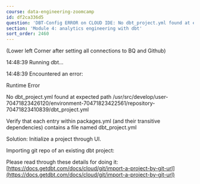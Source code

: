```yaml
---
course: data-engineering-zoomcamp
id: df2ca336d5
question: 'DBT-Config ERROR on CLOUD IDE: No dbt_project.yml found at expected path'
section: 'Module 4: analytics engineering with dbt'
sort_order: 2460
---
```


(Lower left Corner after setting all connections to BQ and Github)

14:48:39 Running dbt...

14:48:39 Encountered an error:

Runtime Error

No dbt_project.yml found at expected path /usr/src/develop/user-70471823426120/environment-70471823422561/repository-70471823410839/dbt_project.yml

Verify that each entry within packages.yml (and their transitive dependencies) contains a file named dbt_project.yml

Solution: Initialize a project through UI.

Importing git repo of an existing dbt project:

Please read through these details for doing it: [https://docs.getdbt.com/docs/cloud/git/import-a-project-by-git-url](https://docs.getdbt.com/docs/cloud/git/import-a-project-by-git-url)

